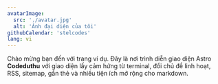 ```yaml
---
avatarImage:
  src: './avatar.jpg'
  alt: 'Ảnh đại diện của tôi'
githubCalendar: 'stelcodes'
lang: vi
---
```


Chào mừng bạn đến với trang ví dụ. Đây là nơi trình diễn giao diện Astro **Codeduthu** với giao diện lấy cảm hứng từ terminal, đổi chủ đề linh hoạt, RSS, sitemap, gắn thẻ và nhiều tiện ích mở rộng cho markdown.
